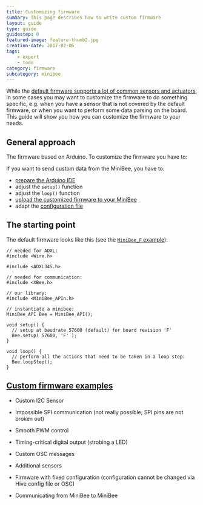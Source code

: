 ```yaml
---
title: Customizing firmware
summary: This page describes how to write custom firmware
layout: guide
type: guide
guidestep: 0
featured-image: feature-thumb2.jpg
creation-date: 2017-02-06
tags:
    - expert
    - todo
category: firmware
subcategory: minibee
---
```


While the [default firmware supports a lot of common sensors and actuators](basic-features-of-the-firmware), in some cases you may want to customize the firmware to do something specific, e.g. when you have a sensor that is not covered by the default firmware, or when you want to perform some data parsing on the board. This guide will show you how you can customize the firmware to your needs.

## General approach

The firmware based on Arduino. To customize the firmware you have to:

If you want to send custom data from the MiniBee, you have to:

- [prepare the Arduino IDE](prepare-the-arduino-ide-for-use-with-sense-stage)
- adjust the `setup()` function
- adjust the `loop()` function
- [upload the customized firmware to your MiniBee](uploading-firmware-to-a-minibee)
- adapt the [configuration file](#adaptconfig)

## The starting point

The default firmware looks like this (see the [`MiniBee_F` example](https://github.com/sensestage/ssdn_minibee/tree/master/libraries/MiniBee_APIn/examples/minibee_F)):

```
// needed for ADXL:
#include <Wire.h>

#include <ADXL345.h>

// needed for communication:
#include <XBee.h>

// our library:
#include <MiniBee_APIn.h>

// instantiate a minibee:
MiniBee_API Bee = MiniBee_API();

void setup() {
  // setup at baudrate 57600 (default) for board revision 'F'
  Bee.setup( 57600, 'F' );
}

void loop() {
  // perform all the actions that need to be taken in a loop step:
  Bee.loopStep();
}
```






[Custom firmware examples](https://docs.sensestage.eu/customizing-the-minibee-firmware)
------------------------

* Custom I2C Sensor
* Impossible SPI communication (not really possible; SPI pins are not broken out)
* Smooth PWM control
* Timing-critical digital output (strobing a LED)
* Custom OSC messages
* Additional sensors


* Firmware with fixed configuration (configuration cannot be changed via Hive config file or OSC)
* Communicating from MiniBee to MiniBee
